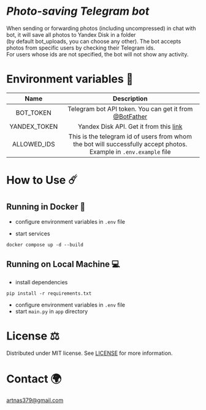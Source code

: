 # *Photo-saving Telegram bot*

When sending or forwarding photos (including uncompressed) in chat with bot, it will save all photos to Yandex Disk in a folder  
(by default bot_uploads, you can choose any other). The bot accepts photos from specific users by checking their Telegram ids.  
For users whose ids are not specified, the bot will not show any activity.

# Environment variables 🦠 
|     Name     |                                                    Description                                                     |
|:------------:|:------------------------------------------------------------------------------------------------------------------:|
|  BOT_TOKEN   |              Telegram bot API token. You can get it from [@BotFather](https://telegram.me/BotFather)               |
| YANDEX_TOKEN |     Yandex Disk API. Get it from this [link](https://yandex.ru/dev/disk-api/doc/ru/concepts/quickstart#oauth)      |
| ALLOWED_IDS  | This is the telegram id of users from whom the bot will successfully accept photos. Example in `.env.example` file |


# How to Use ☄️ 
## Running in Docker 🐳 

- configure environment variables in `.env` file

- start services
```commandline
docker compose up -d --build
```
## Running on Local Machine 💻 
- install dependencies 
```commandline
pip install -r requirements.txt
```
- configure environment variables in `.env` file
- start `main.py` in `app` directory

# License ⚖️
Distributed under MIT license. See [LICENSE](https://github.com/nsat1/photo-saving-bot/blob/main/LICENSE) for more information.

# Contact 🌍
<a href="mailto:artnas379@gmail.com">artnas379@gmail.com</a>


